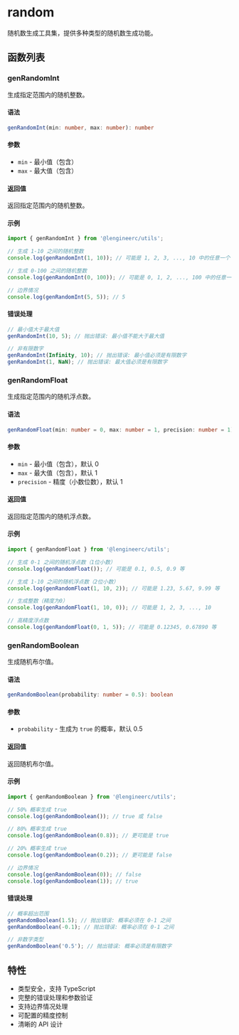 # random

随机数生成工具集，提供多种类型的随机数生成功能。

## 函数列表

### genRandomInt

生成指定范围内的随机整数。

#### 语法

```typescript
genRandomInt(min: number, max: number): number
```

#### 参数

- `min` - 最小值（包含）
- `max` - 最大值（包含）

#### 返回值

返回指定范围内的随机整数。

#### 示例

```typescript
import { genRandomInt } from '@lengineerc/utils';

// 生成 1-10 之间的随机整数
console.log(genRandomInt(1, 10)); // 可能是 1, 2, 3, ..., 10 中的任意一个

// 生成 0-100 之间的随机整数
console.log(genRandomInt(0, 100)); // 可能是 0, 1, 2, ..., 100 中的任意一个

// 边界情况
console.log(genRandomInt(5, 5)); // 5
```

#### 错误处理

```typescript
// 最小值大于最大值
genRandomInt(10, 5); // 抛出错误: 最小值不能大于最大值

// 非有限数字
genRandomInt(Infinity, 10); // 抛出错误: 最小值必须是有限数字
genRandomInt(1, NaN); // 抛出错误: 最大值必须是有限数字
```

### genRandomFloat

生成指定范围内的随机浮点数。

#### 语法

```typescript
genRandomFloat(min: number = 0, max: number = 1, precision: number = 1): number
```

#### 参数

- `min` - 最小值（包含），默认 0
- `max` - 最大值（包含），默认 1
- `precision` - 精度（小数位数），默认 1

#### 返回值

返回指定范围内的随机浮点数。

#### 示例

```typescript
import { genRandomFloat } from '@lengineerc/utils';

// 生成 0-1 之间的随机浮点数（1位小数）
console.log(genRandomFloat()); // 可能是 0.1, 0.5, 0.9 等

// 生成 1-10 之间的随机浮点数（2位小数）
console.log(genRandomFloat(1, 10, 2)); // 可能是 1.23, 5.67, 9.99 等

// 生成整数（精度为0）
console.log(genRandomFloat(1, 10, 0)); // 可能是 1, 2, 3, ..., 10

// 高精度浮点数
console.log(genRandomFloat(0, 1, 5)); // 可能是 0.12345, 0.67890 等
```

### genRandomBoolean

生成随机布尔值。

#### 语法

```typescript
genRandomBoolean(probability: number = 0.5): boolean
```

#### 参数

- `probability` - 生成为 `true` 的概率，默认 0.5

#### 返回值

返回随机布尔值。

#### 示例

```typescript
import { genRandomBoolean } from '@lengineerc/utils';

// 50% 概率生成 true
console.log(genRandomBoolean()); // true 或 false

// 80% 概率生成 true
console.log(genRandomBoolean(0.8)); // 更可能是 true

// 20% 概率生成 true
console.log(genRandomBoolean(0.2)); // 更可能是 false

// 边界情况
console.log(genRandomBoolean(0)); // false
console.log(genRandomBoolean(1)); // true
```

#### 错误处理

```typescript
// 概率超出范围
genRandomBoolean(1.5); // 抛出错误: 概率必须在 0-1 之间
genRandomBoolean(-0.1); // 抛出错误: 概率必须在 0-1 之间

// 非数字类型
genRandomBoolean('0.5'); // 抛出错误: 概率必须是有限数字
```

## 特性

- 类型安全，支持 TypeScript
- 完整的错误处理和参数验证
- 支持边界情况处理
- 可配置的精度控制
- 清晰的 API 设计
